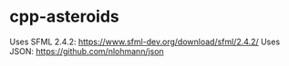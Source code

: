 # cpp-asteroids

Uses SFML 2.4.2: https://www.sfml-dev.org/download/sfml/2.4.2/
Uses JSON: https://github.com/nlohmann/json